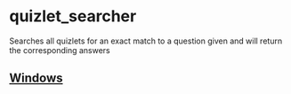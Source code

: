 # quizlet_searcher
 
Searches all quizlets for an exact match to a question given and will return the corresponding answers


## [Windows](https://github.com/CamNZ123/quizlet-searcher/releases/download/v1.0/global_quizlet_scraper.exe)
